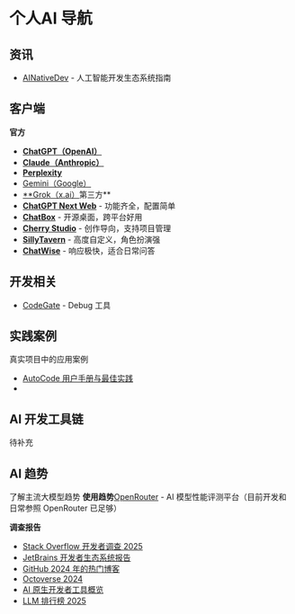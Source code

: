 # 个人AI 导航

## 资讯

- [AINativeDev](https://landscape.ainativedev.io/) - 人工智能开发生态系统指南

## 客户端

**官方**

- [**ChatGPT（OpenAI）**](https://openai.com/chatgpt)
- [**Claude（Anthropic）**](https://www.anthropic.com/index/claude)
- [**Perplexity**](https://www.perplexity.ai/)
- [Gemini（Google）](https://gemini.google.com/app)
- [**Grok（x.ai）](https://x.ai/)第三方**
- [**ChatGPT Next Web**](https://github.com/ChatGPTNextWeb/NextChat) - 功能齐全，配置简单
- [**ChatBox**](https://github.com/Bin-Huang/chatbox) - 开源桌面，跨平台好用
- [**Cherry Studio**](https://github.com/CherryHQ/cherry-studio) - 创作导向，支持项目管理
- [**SillyTavern**](https://github.com/SillyTavern/SillyTavern) - 高度自定义，角色扮演强
- [**ChatWise**](https://chatwise.ai/) - 响应极快，适合日常问答

## 开发相关

- [CodeGate](https://github.com/stacklok/codegate) - Debug 工具

## 实践案例

真实项目中的应用案例

- [AutoCode 用户手册与最佳实践](https://blog.autocode.work/2024/09/21/autocode-user-manual/)
- 

## AI 开发工具链

待补充

## AI 趋势

了解主流大模型趋势
**使用趋势**[OpenRouter](https://openrouter.ai/rankings?view=trending) - AI 模型性能评测平台（目前开发和日常参照 OpenRouter 已足够）

**调查报告**

- [Stack Overflow 开发者调查 2025](https://survey.stackoverflow.co/2024/technology/#1-integrated-development-environment)
- [JetBrains 开发者生态系统报告](https://www.jetbrains.com/zh-cn/lp/devecosystem-2024/)
- [GitHub 2024 年的热门博客](https://github.blog/developer-skills/githubs-top-blog-posts-of-2024/)
- [Octoverse 2024](https://github.blog/news-insights/octoverse/octoverse-2024/)
- [AI 原生开发者工具概览](https://landscape.ainativedev.io/)
- [LLM 排行榜 2025](https://llm-stats.com/)